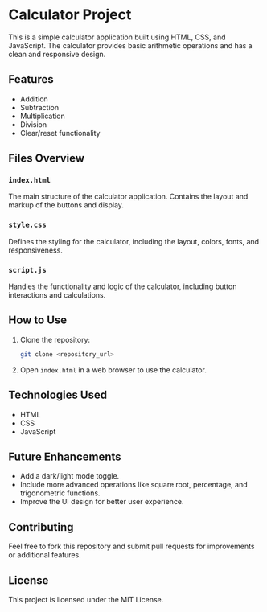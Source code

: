 # Calculator Project

This is a simple calculator application built using HTML, CSS, and JavaScript. The calculator provides basic arithmetic operations and has a clean and responsive design.

## Features

- Addition
- Subtraction
- Multiplication
- Division
- Clear/reset functionality

## Files Overview

### `index.html`
The main structure of the calculator application. Contains the layout and markup of the buttons and display.

### `style.css`
Defines the styling for the calculator, including the layout, colors, fonts, and responsiveness.

### `script.js`
Handles the functionality and logic of the calculator, including button interactions and calculations.

## How to Use

1. Clone the repository:
   ```bash
   git clone <repository_url>
   ```

2. Open `index.html` in a web browser to use the calculator.

## Technologies Used

- HTML
- CSS
- JavaScript

## Future Enhancements

- Add a dark/light mode toggle.
- Include more advanced operations like square root, percentage, and trigonometric functions.
- Improve the UI design for better user experience.

## Contributing

Feel free to fork this repository and submit pull requests for improvements or additional features.

## License

This project is licensed under the MIT License.
